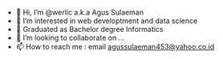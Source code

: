 - 👋 Hi, I’m @werlic a.k.a Agus Sulaeman
- 👀 I’m interested in web developtment and data science
- 🌱 Graduated as Bachelor degree Informatics
- 💞️ I’m looking to collaborate on ...
- 📫 How to reach me : email agussulaeman453@yahoo.co.id

<!---
werlic/werlic is a ✨ special ✨ repository because its `README.md` (this file) appears on your GitHub profile.
You can click the Preview link to take a look at your changes.
--->
